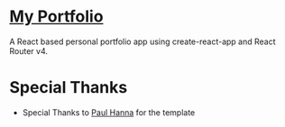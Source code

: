 # [My Portfolio](https://theodoretruong-portfolio.herokuapp.com)
A React based personal portfolio app using create-react-app and React Router v4.

# Special Thanks
* Special Thanks to [Paul Hanna](https://github.com/paulhanna1933) for the template
